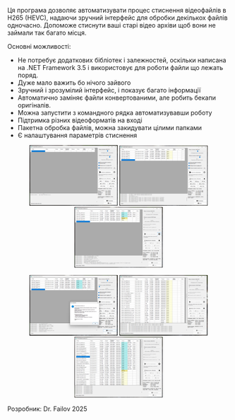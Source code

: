 Ця програма дозволяє автоматизувати процес стиснення відеофайлів в H265 (HEVC),
надаючи зручний інтерфейс для обробки декількох файлів одночасно.
Допоможе стиснути ваші старі відео архіви щоб вони не займали так багато місця.

Основні можливості:
- Не потребує додаткових бібліотек і залежностей, оскільки написана на .NET Framework 3.5 і використовує для роботи файли що лежать поряд.
- Дуже мало важить бо нічого зайвого
- Зручний і зрозумілий інтерфейс, і показує багато інформації
- Автоматично заміняє файли конвертованими, але робить бекапи оригіналів.
- Можна запустити з командного рядка автоматизувавши роботу
- Підтримка різних відеоформатів на вході
- Пакетна обробка файлів, можна закидувати цілими папками
- Є налаштування параметрів стиснення


<p align="center">
<img src="Screenshots/Screenshot 2025-04-01 230913.png" width="200"/>
<img src="Screenshots/Screenshot 2025-04-01 230956.png" width="200"/>
<img src="Screenshots/Screenshot 2025-04-01 231043.png" width="200"/>
</p>

<p align="center">
<img src="Screenshots/Screenshot 2025-04-01 231119.png" width="200"/>
<img src="Screenshots/Screenshot 2025-04-01 231214.png" width="200"/>
<img src="Screenshots/Screenshot 2025-04-01 231732.png" width="200"/>
</p>


Розробник: Dr. Failov
2025
